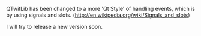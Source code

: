 QTwitLib has been changed to a more 'Qt Style' of handling events, which is by using signals and slots. (http://en.wikipedia.org/wiki/Signals_and_slots)

I will try to release a new version soon.